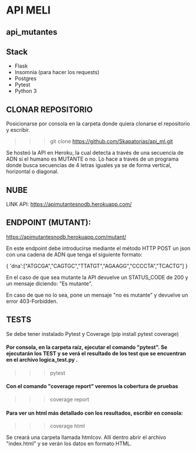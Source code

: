 # API MELI
## api_mutantes

## Stack
- Flask 
- Insomnia (para hacer los requests)
- Postgres
- Pytest
- Python 3

## CLONAR REPOSITORIO
Posicionarse por consola en la carpeta donde quiera clonarse el repositorio y escribir.
>>> git clone https://github.com/Skapatorias/api_ml.git


Se hosteó la API en Heroku, la cual detecta a través de una secuencia de ADN si el humano es MUTANTE o no. Lo hace a través de un programa donde 
busca secuencias de 4 letras iguales ya se de forma vertical, horizontal o diagonal.

## NUBE
LINK API:  https://apimutantesnodb.herokuapp.com/

## ENDPOINT (MUTANT):
https://apimutantesnodb.herokuapp.com/mutant/<adn>

En este endpoint debe introducirse mediante el método HTTP POST un json con una cadena de ADN que tenga el siguiente formato:

{
  'dna':["ATGCGA","CAGTGC","TTATGT","AGAAGG","CCCCTA","TCACTG"]
}

En el caso de que sea mutante la API devuelve un STATUS_CODE de 200 y un mensaje diciendo: "Es mutante".

En caso de que no lo sea, pone un mensaje "no es mutante" y devuelve un error 403-Forbidden.


## TESTS
Se debe tener instalado Pytest y Coverage (pip install pytest coverage)
#### Por consola, en la carpeta raíz, ejecutar el comando "pytest". Se ejecutarán los TEST y se verá el resultado de los test que se encuentran en el archivo logica_test.py .
>>> pytest


#### Con el comando "coverage report" veremos la cobertura de pruebas
>>> coverage report


#### Para ver un html más detallado con los resultados, escribir en consola:
>>> coverage html

Se creará una carpeta llamada htmlcov. Allí dentro abrir el archivo "index.html" y se verán los datos en formato HTML.






